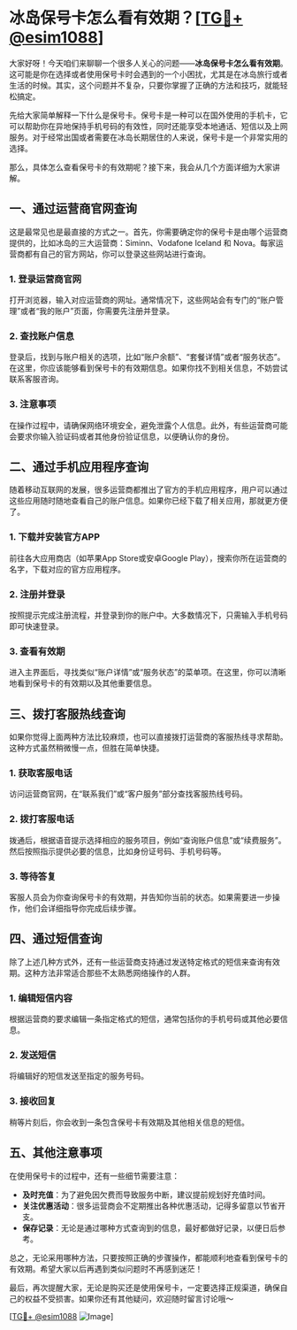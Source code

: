 # 冰岛保号卡怎么看有效期？[[TG💪+ @esim1088](https://t.me/s/esim1088)]

大家好呀！今天咱们来聊聊一个很多人关心的问题——**冰岛保号卡怎么看有效期**。这可能是你在选择或者使用保号卡时会遇到的一个小困扰，尤其是在冰岛旅行或者生活的时候。其实，这个问题并不复杂，只要你掌握了正确的方法和技巧，就能轻松搞定。

先给大家简单解释一下什么是保号卡。保号卡是一种可以在国外使用的手机卡，它可以帮助你在异地保持手机号码的有效性，同时还能享受本地通话、短信以及上网服务。对于经常出国或者需要在冰岛长期居住的人来说，保号卡是一个非常实用的选择。

那么，具体怎么查看保号卡的有效期呢？接下来，我会从几个方面详细为大家讲解。

## 一、通过运营商官网查询

这是最常见也是最直接的方式之一。首先，你需要确定你的保号卡是由哪个运营商提供的，比如冰岛的三大运营商：Siminn、Vodafone Iceland 和 Nova。每家运营商都有自己的官方网站，你可以登录这些网站进行查询。

### 1. 登录运营商官网

打开浏览器，输入对应运营商的网址。通常情况下，这些网站会有专门的“账户管理”或者“我的账户”页面，你需要先注册并登录。

### 2. 查找账户信息

登录后，找到与账户相关的选项，比如“账户余额”、“套餐详情”或者“服务状态”。在这里，你应该能够看到保号卡的有效期信息。如果你找不到相关信息，不妨尝试联系客服咨询。

### 3. 注意事项

在操作过程中，请确保网络环境安全，避免泄露个人信息。此外，有些运营商可能会要求你输入验证码或者其他身份验证信息，以便确认你的身份。

## 二、通过手机应用程序查询

随着移动互联网的发展，很多运营商都推出了官方的手机应用程序，用户可以通过这些应用随时随地查看自己的账户信息。如果你已经下载了相关应用，那就更方便了。

### 1. 下载并安装官方APP

前往各大应用商店（如苹果App Store或安卓Google Play），搜索你所在运营商的名字，下载对应的官方应用程序。

### 2. 注册并登录

按照提示完成注册流程，并登录到你的账户中。大多数情况下，只需输入手机号码即可快速登录。

### 3. 查看有效期

进入主界面后，寻找类似“账户详情”或“服务状态”的菜单项。在这里，你可以清晰地看到保号卡的有效期以及其他重要信息。

## 三、拨打客服热线查询

如果你觉得上面两种方法比较麻烦，也可以直接拨打运营商的客服热线寻求帮助。这种方式虽然稍微慢一点，但胜在简单快捷。

### 1. 获取客服电话

访问运营商官网，在“联系我们”或“客户服务”部分查找客服热线号码。

### 2. 拨打客服电话

拨通后，根据语音提示选择相应的服务项目，例如“查询账户信息”或“续费服务”。然后按照指示提供必要的信息，比如身份证号码、手机号码等。

### 3. 等待答复

客服人员会为你查询保号卡的有效期，并告知你当前的状态。如果需要进一步操作，他们会详细指导你完成后续步骤。

## 四、通过短信查询

除了上述几种方式外，还有一些运营商支持通过发送特定格式的短信来查询有效期。这种方法非常适合那些不太熟悉网络操作的人群。

### 1. 编辑短信内容

根据运营商的要求编辑一条指定格式的短信，通常包括你的手机号码或其他必要信息。

### 2. 发送短信

将编辑好的短信发送至指定的服务号码。

### 3. 接收回复

稍等片刻后，你会收到一条包含保号卡有效期及其他相关信息的短信。

## 五、其他注意事项

在使用保号卡的过程中，还有一些细节需要注意：

- **及时充值**：为了避免因欠费而导致服务中断，建议提前规划好充值时间。
- **关注优惠活动**：很多运营商会不定期推出各种优惠活动，记得多留意以节省开支。
- **保存记录**：无论是通过哪种方式查询到的信息，最好都做好记录，以便日后参考。

总之，无论采用哪种方法，只要按照正确的步骤操作，都能顺利地查看到保号卡的有效期。希望大家以后再遇到类似问题时不再感到迷茫！

最后，再次提醒大家，无论是购买还是使用保号卡，一定要选择正规渠道，确保自己的权益不受损害。如果你还有其他疑问，欢迎随时留言讨论哦～

[[TG💪+ @esim1088](https://t.me/s/esim1088) ![Image](https://i.postimg.cc/4NQfJmqS/Snipaste-2025-05-13-00-14-12.png)]